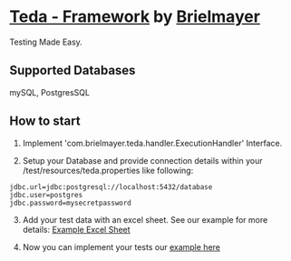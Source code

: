 # [Teda - Framework](https://flywaydb.org) by [Brielmayer](https://www.brielmayer.com/)

Testing Made Easy.

## Supported Databases

mySQL, PostgresSQL

## How to start

1. Implement 'com.brielmayer.teda.handler.ExecutionHandler' Interface.

2. Setup your Database and provide connection details within your /test/resources/teda.properties like following:

```
jdbc.url=jdbc:postgresql://localhost:5432/database
jdbc.user=postgres
jdbc.password=mysecretpassword
```

3. Add your test data with an excel sheet. See our example for more
   details: [Example Excel Sheet](/src/test/resources/teda/LOAD_TEST.xlsx)

4. Now you can implement your tests our [example here](/src/test/java/com/brielmayer/teda/suite/SuiteTest.java)
